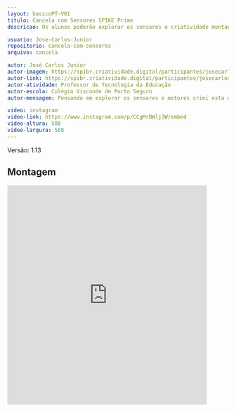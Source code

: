 ```yaml
---
layout: basicoPT-V01
titulo: Cancela com Sensores SPIKE Prime
descricao: Os alunos poderão explorar os sensores e criatividade montando o veículo livremente. Ao aproximar-se da cancela o sensor detecta e libera o "ticket" (Bloco pink) o motorista guarda este "ticket" para liberar a saída (Sensor de cor).

usuario: Jose-Carlos-Junior
repositorio: cancela-com-sensores
arquivo: cancela

autor: José Carlos Junior
autor-imagem: https://spibr.criatividade.digital/participantes/josecarlosjunior.jpg
autor-link: https://spibr.criatividade.digital/participantes/josecarlosjunior.html
autor-atividade: Professor de Tecnologia da Educação
autor-escola: Colégio Visconde de Porto Seguro
autor-mensagem: Pensando em explorar os sensores e motores criei esta construção com uma montagem simples., ... 🙂🙂🙂🙂

video: instagram
video-link: https://www.instagram.com/p/CCgMrBWlj3W/embed
video-altura: 508
video-largura: 508
---
```

Versão: 1.13

<h2 class="section-heading text-center mb-5">Montagem</h2>
<iframe src="https://docs.google.com/gview?url=https://raw.githubusercontent.com/Jose-Carlos-Junior/cancela-com-sensores/master/cancela.pdf&embedded=true" 
style="width:90%; height:500px;" frameborder="0"></iframe>
